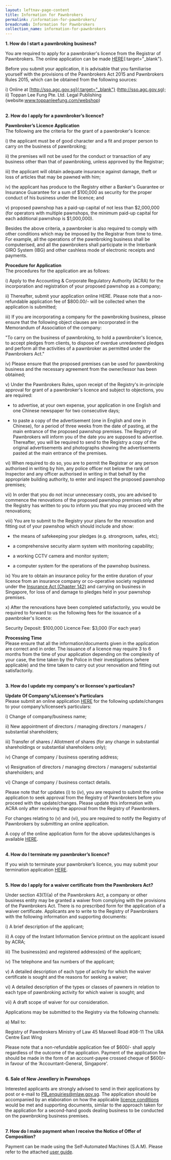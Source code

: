 ```yaml
---
layout: leftnav-page-content
title: Information for Pawnbrokers
permalink: /information-for-pawnbrokers/
breadcrumb: Information for Pawnbrokers
collection_name: information-for-pawnbrokers
---
```



**1. How do I start a pawnbroking business?**

You are required to apply for a pawnbroker's licence from the Registrar of Pawnbrokers. The online application can be made [HERE](https://licence1.business.gov.sg/){:target="_blank"}.

Before you submit your application, it is advisable that you familiarise yourself with the provisions of the Pawnbrokers Act 2015 and Pawnbrokers Rules 2015, which can be obtained from the following sources:

i) Online at [http://sso.agc.gov.sg]{:target="_blank"} (http://sso.agc.gov.sg);<br>
ii) Toppan Lee Fung Pte. Ltd. Legal Publishing (website:www.toppanleefung.com/webshop)<br><br>

**2. How do I apply for a pawnbroker’s licence?**

**Pawnbroker’s Licence Application**<br>
The following are the criteria for the grant of a pawnbroker's licence: 

i) the applicant must be of good character and  a fit and proper person to carry on the business of pawnbroking;

ii) the premises will not be used for the conduct or transaction of any business other than that of pawnbroking, unless approved by the Registrar;

iii) the applicant will obtain adequate insurance against damage, theft or loss of articles that may be pawned with him;

iv) the applicant has produce to the Registry either a Banker's Guarantee or Insurance Guarantee for a sum of $100,000 as security for the proper conduct of his business under the licence; and

v) proposed pawnshop has a paid-up capital of not less than $2,000,000 (for operators with multiple pawnshops, the minimum paid-up capital for each additional pawnshop is $1,000,000).

Besides the above criteria, a pawnbroker is also required to comply with other conditions which may be imposed by the Registrar from time to time. For example, all the operations of the pawnbroking business shall be computerised, and all the pawnbrokers shall participate in the Interbank GIRO System (IBG) and other cashless mode of electronic receipts and payments.

**Procedure for Application**<br>
The procedures for the application are as follows:
 
i) Apply to the Accounting & Corporate Regulatory Authority (ACRA) for the incorporation and registration of your proposed pawnshop as a company;

ii) Thereafter, submit your application online HERE. Please note that a non-refundable application fee of $800.00/- will be collected when the application is submitted;

iii) If you are incorporating a company for the pawnbroking business, please ensure that the following object clauses are incorporated in the Memorandum of Association of the company:

"To carry on the business of pawnbroking, to hold a pawnbroker's licence, to accept pledges from clients, to dispose of overdue unredeemed pledges and perform all the activities of a pawnbroker as permitted under the Pawnbrokers Act."

iv) Please ensure that the proposed premises can be used for pawnbroking business and the necessary agreement from the owner/lessor has been obtained;
 
v) Under the Pawnbrokers Rules, upon receipt of the Registry's in-principle approval for grant of a pawnbroker's licence and subject to objections, you are required:

* to advertise, at your own expense, your application in one English and one Chinese newspaper for two consecutive days; 
 
* to paste a copy of the advertisement (one in English and one in Chinese), for a period of three weeks from the date of pasting, at the main entrance of the proposed pawnshop premises. The Registry of Pawnbrokers will inform you of the date you are supposed to advertise. Thereafter, you will be required to send to the Registry a copy of the original advertisements and photographs showing the advertisements pasted at the main entrance of the premises.

vi) When required to do so, you are to permit the Registrar or any person authorised in writing by him, any police officer not below the rank of Inspector and any officer authorised in writing in that behalf by the appropriate building authority, to enter and inspect the proposed pawnshop premises;

vii) In order that you do not incur unnecessary costs, you are advised to commence the renovations of the proposed pawnshop premises only after the Registry has written to you to inform you that you may proceed with the renovations; 

viii) You are to submit to the Registry your plans for the renovation and fitting out of your pawnshop which should include and show:

* the means of safekeeping your pledges (e.g. strongroom, safes, etc);
 
* a comprehensive security alarm system with monitoring capability;
 
* a working CCTV camera and monitor system;
 
* a computer system for the operations of the pawnshop business. 
 
ix)    You are to obtain an insurance policy for the entire duration of your licence from an insurance company or co-operative society registered under the [Insurance Act (Chapter 142)](https://sso.agc.gov.sg/Act/IA1966) and carrying on business in Singapore, for loss of and damage to pledges held in your pawnshop premises.

x)    After the renovations have been completed satisfactorily, you would be required to forward to us the following fees for the issuance of a pawnbroker's licence: 

Security Deposit: $100,000
Licence Fee: $3,000 (For each year)

**Processing Time**<br>
Please ensure that all the information/documents given in the application are correct and in order.  The issuance of a licence may require 3 to 6 months from the time of your application depending on the complexity of your case, the time taken by the Police in their investigations (where applicable) and the time taken to carry out your renovation and fitting out satisfactorily.<br><br>

**3. How do I update my company's or licensee's particulars?**

**Update Of Company's/Licensee's Particulars**<br>
Please submit an online application [HERE](https://licence1.business.gov.sg) for the following update/changes to your company’s/licensee’s particulars:


i) Change of company/business name;

ii) New appointment of directors / managing directors / managers / substantial shareholders;

iii) Transfer of shares / Allotment of shares (for any change in substantial shareholdings or substantial shareholders only);

iv) Change of company / business operating address;

v) Resignation of directors / managing directors / managers/ substantial shareholders; and

vi) Change of company / business contact details.

 

Please note that for updates (i) to (iv), you are required to submit the online application to seek approval from the Registry of Pawnbrokers before you proceed with the update/changes. Please update this information with ACRA only after receiving the approval from the Registry of Pawnbrokers.

For changes relating to (v) and (vi), you are required to notify the Registry of Pawnbrokers by submitting an online application.

A copy of the online application form for the above updates/changes is available [HERE](https://licence1.business.gov.sg/).<br><br>

**4. How do I terminate my pawnbroker’s licence?**

If you wish to terminate your pawnbroker’s licence, you may submit your termination application [HERE](https://licence1.business.gov.sg/).<br><br>

**5. How do I apply for a waiver certificate from the Pawnbrokers Act?**

Under section 43(1)(a) of the Pawnbrokers Act, a company or other business entity may be granted a waiver from complying with the provisions of the Pawnbrokers Act. There is no prescribed form for the application of a waiver certificate. Applicants are to write to the Registry of Pawnbrokers with the following information and supporting documents:

i) A brief description of the applicant;

ii) A copy of the Instant Information Service printout on the applicant issued by ACRA;

iii) The business(es) and registered address(es) of the applicant;

iv) The telephone and fax numbers of the applicant;

v) A detailed description of each type of activity for which the waiver certificate is sought and the reasons for seeking a waiver;

vi) A detailed description of the types or classes of pawners in relation to each type of pawnbroking activity for which waiver is sought; and

vii) A draft scope of waiver for our consideration.

Applications may be submitted to the Registry via the following channels:

a) Mail to:

   Registry of Pawnbrokers
   Ministry of Law
   45 Maxwell Road
   #08-11
   The URA Centre East Wing

Please note that a non-refundable application fee of $600/- shall apply regardless of the outcome of the application. Payment of the application fee should be made in the form of an account-payee crossed cheque of $600/- in favour of the ‘Accountant-General, Singapore'.<br><br>
 
 **6. Sale of New Jewellery in Pawnshops**
 
Interested applicants are strongly advised to send in their applications by post or e-mail to PB_enquiries@mlaw.gov.sg. The application should be accompanied by an elaboration on how the applicable [licence conditions](/files/LicenceConditionsw.e.f01January2017.pdf) would be met and supporting documents, similar to the approach taken for the application for a second-hand goods dealing business to be conducted on the pawnbroking business premises.<br><br>    
 
**7. How do I make payment when I receive the Notice of Offer of Composition?**

Payment can be made using the Self-Automated Machines (S.A.M). Please refer to the attached [user guide](/files/page1.pdf).
